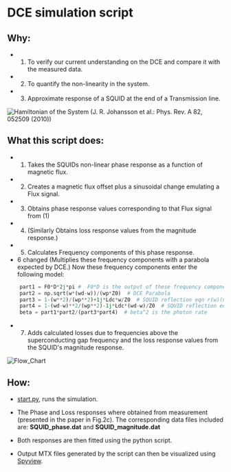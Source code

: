 # DCE simulation script

## Why:

- 1. To verify our current understanding on the DCE  and compare it with the measured data.
- 2. To quantify the non-linearity in the system.
- 3. Approximate response of a SQUID at the end of a Transmission line.

![Hamiltonian of the System](https://user-images.githubusercontent.com/4573907/40114212-544f9f36-590c-11e8-9134-163e7d6c2706.png)
(J. R. Johansson et al.: Phys. Rev. A 82, 052509 (2010))

## What this script does:

- 1. Takes the SQUIDs non-linear phase response as a function of magnetic flux.
- 2. Creates a magnetic flux offset plus a sinusoidal change emulating a Flux signal.
- 3. Obtains phase response values corresponding to that Flux signal from (1)
- 4. (Similarly Obtains loss response values from the magnitude response.)
- 5. Calculates Frequency components of this phase response.
- 6 changed (Multiplies these frequency components with a parabola expected by DCE.) 
Now these frequency components enter the following model:
```python
    part1 = F0*D*2j*pi #  F0*D is the output of these frequency components resulting in effective phase shifts
    part2 = np.sqrt(w*(wd-w))/(wp*Z0)  # DCE Parabola
    part3 = 1-(w**2)/(wp**2)+1j*Ldc*w/Z0  # SQUID reflection eqn r(w)(negative w)
    part4 = 1-(wd-w)**2/(wp**2)-1j*Ldc*(wd-w)/Z0  # SQUID reflection eqn r(w)(positive w)
    beta = part1*part2/(part3*part4)  # beta^2 is the photon rate
```
 
- 7. Adds calculated losses due to frequencies above the superconducting gap frequency and the loss response values from the SQUID's magnitude response.

![Flow_Chart](https://user-images.githubusercontent.com/4573907/40114197-4aeff86e-590c-11e8-917f-b8e18ca9b6f4.png)

## How:

- [start.py](https://github.com/benschneider/Sim_DCE/blob/master/start.py), runs the simulation.
-  The Phase and Loss responses where obtained from measurement (presented in the paper in Fig.2c). The corresponding data files included are: **SQUID_phase.dat** and **SQUID_magnitude.dat**
- Both responses are then fitted using the python script.

- Output MTX files generated by the script can then be visualized using [Spyview](http://nsweb.tn.tudelft.nl/~gsteele/spyview/).
